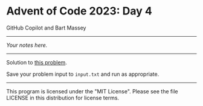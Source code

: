 # Advent of Code 2023: Day 4
GitHub Copilot and Bart Massey

---

*Your notes here.*

---

Solution to [this problem](https://adventofcode.com/2023/day/4).

Save your problem input to `input.txt` and run as appropriate.

---

This program is licensed under the "MIT License".
Please see the file LICENSE in this distribution
for license terms.
